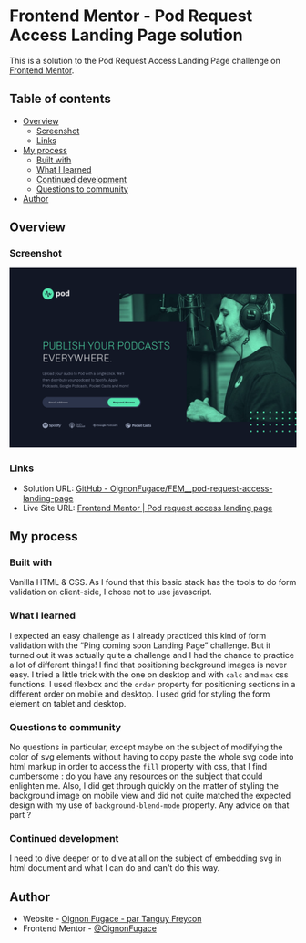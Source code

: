 # Frontend Mentor - Pod Request Access Landing Page solution

This is a solution to the Pod Request Access Landing Page challenge on [Frontend Mentor](https://www.frontendmentor.io/).

## Table of contents

- [Overview](#overview)
	- [Screenshot](#screenshot)
	- [Links](#links)
- [My process](#my-process)
	- [Built with](#built-with)
	- [What I learned](#what-i-learned)
	- [Continued development](#continued-development)
	- [Questions to community](#questions-to-community)
- [Author](#author)

## Overview

### Screenshot

![](./Screenshot.png)

### Links

- Solution URL: [GitHub - OignonFugace/FEM__pod-request-access-landing-page](https://github.com/OignonFugace/FEM__pod-request-access-landing-page)
- Live Site URL: [Frontend Mentor | Pod request access landing page](https://oignonfugace.github.io/FEM__pod-request-access-landing-page/)

## My process

### Built with
Vanilla HTML & CSS. As I found that this basic stack has the tools to do form validation on client-side, I chose not to use javascript. 


### What I learned
I expected an easy challenge as I already practiced this kind of form validation with the “Ping coming soon Landing Page” challenge. But it turned out it was actually quite a challenge and I had the chance to practice a lot of different things! 
I find that positioning background images is never easy. I tried a little trick with the one on desktop and with `calc` and `max` css functions. 
I used flexbox and the `order` property for positioning sections in a different order on mobile and desktop. I used grid for styling the form element on tablet and desktop. 


### Questions to community
No questions in particular, except maybe on the subject of modifying the color of svg elements without having to copy paste the whole svg code into html markup in order to access the `fill` property with css, that I find cumbersome : do you have any resources on the subject that could enlighten me. 
Also, I did get through quickly on the matter of styling the background image on mobile view and did not quite matched the expected design with my use of `background-blend-mode` property. Any advice on that part ?


### Continued development
I need to dive deeper or to dive at all on the subject of embedding svg in html document and what I can do and can't do this way. 


## Author

- Website - [Oignon Fugace - par Tanguy Freycon](https://oignonfugace.com/)
- Frontend Mentor - [@OignonFugace](https://www.frontendmentor.io/profile/OignonFugace)

